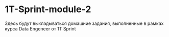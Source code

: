 # 1T-Sprint-module-2

Здесь будут выкладываться домашние задания, выполненные в рамках курса Data Engeneer от 1T Sprint
